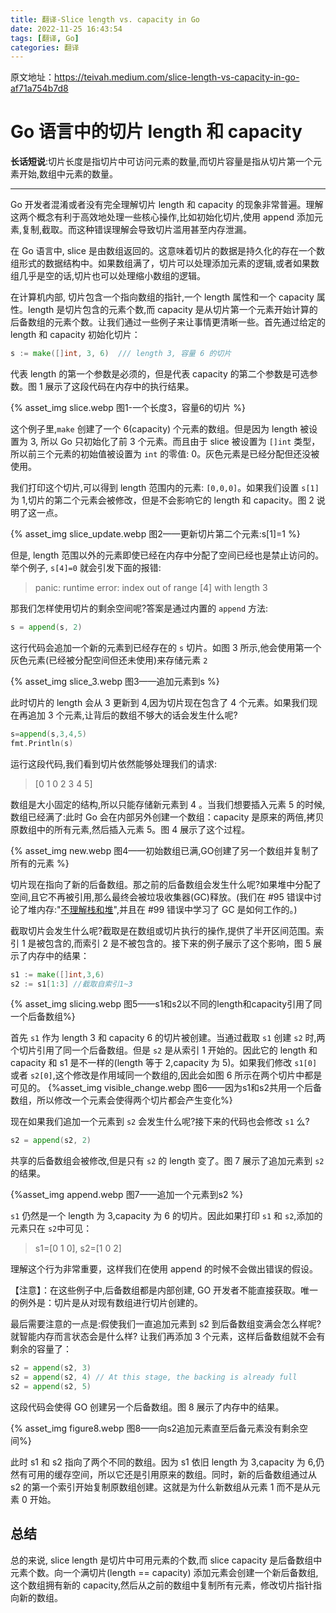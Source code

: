 ```yaml
---
title: 翻译-Slice length vs. capacity in Go
date: 2022-11-25 16:43:54
tags: [翻译, Go]
categories: 翻译
---
```


原文地址：https://teivah.medium.com/slice-length-vs-capacity-in-go-af71a754b7d8

# Go 语言中的切片 length 和 capacity

<b>长话短说</b>:切片长度是指切片中可访问元素的数量,而切片容量是指从切片第一个元素开始,数组中元素的数量。

---

Go 开发者混淆或者没有完全理解切片 length 和 capacity 的现象非常普遍。理解这两个概念有利于高效地处理一些核心操作,比如初始化切片,使用 append 添加元素,复制,截取。而这种错误理解会导致切片滥用甚至内存泄漏。

在 Go 语言中, slice 是由数组返回的。这意味着切片的数据是持久化的存在一个数组形式的数据结构中。如果数组满了，切片可以处理添加元素的逻辑,或者如果数组几乎是空的话,切片也可以处理缩小数组的逻辑。

在计算机内部, 切片包含一个指向数组的指针,一个 length 属性和一个 capacity 属性。length 是切片包含的元素个数,而 capacity 是从切片第一个元素开始计算的后备数组的元素个数。让我们通过一些例子来让事情更清晰一些。首先通过给定的 length 和 capacity 初始化切片：

```go
s := make([]int, 3, 6)  /// length 3, 容量 6 的切片
```

代表 length 的第一个参数是必须的，但是代表 capacity 的第二个参数是可选参数。图 1 展示了这段代码在内存中的执行结果。

{% asset_img slice.webp 图1-一个长度3，容量6的切片 %}

这个例子里,`make` 创建了一个 6(capacity) 个元素的数组。但是因为 length 被设置为 3, 所以 Go 只初始化了前 3 个元素。而且由于 slice 被设置为 `[]int` 类型，所以前三个元素的初始值被设置为 `int` 的零值: 0。灰色元素是已经分配但还没被使用。

我们打印这个切片,可以得到 length 范围内的元素: `[0,0,0]`。如果我们设置 `s[1]` 为 1,切片的第二个元素会被修改，但是不会影响它的 length 和 capacity。图 2 说明了这一点。

{% asset_img slice_update.webp 图2——更新切片第二个元素:s[1]=1 %}

但是, length 范围以外的元素即使已经在内存中分配了空间已经也是禁止访问的。举个例子, `s[4]=0` 就会引发下面的报错:

> panic: runtime error: index out of range [4] with length 3

那我们怎样使用切片的剩余空间呢?答案是通过内置的 `append` 方法:

```go
s = append(s, 2)
```

这行代码会追加一个新的元素到已经存在的 `s` 切片。如图 3 所示,他会使用第一个灰色元素(已经被分配空间但还未使用)来存储元素 `2`

{% asset_img slice_3.webp 图3——追加元素到s %}

此时切片的 length 会从 3 更新到 4,因为切片现在包含了 4 个元素。如果我们现在再追加 3 个元素,让背后的数组不够大的话会发生什么呢?

```go
s=append(s,3,4,5)
fmt.Println(s)
```

运行这段代码,我们看到切片依然能够处理我们的请求:

> [0 1 0 2 3 4 5]

数组是大小固定的结构,所以只能存储新元素到 4 。当我们想要插入元素 5 的时候,数组已经满了:此时 Go 会在内部另外创建一个数组：capacity 是原来的两倍,拷贝原数组中的所有元素,然后插入元素 5。图 4 展示了这个过程。

{% asset_img new.webp 图4——初始数组已满,GO创建了另一个数组并复制了所有的元素 %}

切片现在指向了新的后备数组。那之前的后备数组会发生什么呢?如果堆中分配了空间,且它不再被引用,那么最终会被垃圾收集器(GC)释放。(我们在 #95 错误中讨论了堆内存:"[不理解栈和堆](https://livebook.manning.com/book/100-go-mistakes-and-how-to-avoid-them/chapter-12/240)",并且在 #99 错误中学习了 GC 是如何工作的。)

截取切片会发生什么呢?截取是在数组或切片执行的操作,提供了半开区间范围。索引 1 是被包含的,而索引 2 是不被包含的。接下来的例子展示了这个影响，图 5 展示了内存中的结果：

```go
s1 := make([]int,3,6)
s2 := s1[1:3] //截取自索引1~3
```

{% asset_img slicing.webp 图5——s1和s2以不同的length和capacity引用了同一个后备数组%}

首先 `s1` 作为 length 3 和 capacity 6 的切片被创建。当通过截取 `s1` 创建 `s2` 时,两个切片引用了同一个后备数组。但是 `s2` 是从索引 1 开始的。因此它的 length 和 capacity 和 s1 是不一样的(length 等于 2,capacity 为 5)。如果我们修改 `s1[0]` 或者 `s2[0]`,这个修改是作用域同一个数组的,因此会如图 6 所示在两个切片中都是可见的。
{%asset_img visible_change.webp 图6——因为s1和s2共用一个后备数组，所以修改一个元素会使得两个切片都会产生变化%}

现在如果我们追加一个元素到 `s2` 会发生什么呢?接下来的代码也会修改 `s1` 么?

```go
s2 = append(s2, 2)
```

共享的后备数组会被修改,但是只有 `s2` 的 length 变了。图 7 展示了追加元素到 `s2` 的结果。

{%asset_img append.webp 图7——追加一个元素到s2 %}

`s1` 仍然是一个 length 为 3,capacity 为 6 的切片。因此如果打印 `s1` 和 `s2`,添加的元素只在 `s2`中可见：

> s1=[0 1 0], s2=[1 0 2]

理解这个行为非常重要，这样我们在使用 append 的时候不会做出错误的假设。

【注意】：在这些例子中,后备数组都是内部创建, GO 开发者不能直接获取。唯一的例外是：切片是从对现有数组进行切片创建的。

最后需要注意的一点是:假使我们一直追加元素到 s2 到后备数组变满会怎么样呢?就智能内存而言状态会是什么样? 让我们再添加 3 个元素，这样后备数组就不会有剩余的容量了：

```go
s2 = append(s2, 3)
s2 = append(s2, 4) // At this stage, the backing is already full
s2 = append(s2, 5)
```

这段代码会使得 GO 创建另一个后备数组。图 8 展示了内存中的结果。

{% asset_img figure8.webp 图8——向s2追加元素直至后备元素没有剩余空间%}

此时 s1 和 s2 指向了两个不同的数组。因为 s1 依旧 length 为 3,capacity 为 6,仍然有可用的缓存空间，所以它还是引用原来的数组。同时，新的后备数组通过从 s2 的第一个索引开始复制原数组创建。这就是为什么新数组从元素 1 而不是从元素 0 开始。

## 总结

总的来说, slice length 是切片中可用元素的个数,而 slice capacity 是后备数组中元素个数。向一个满切片(length == capacity) 添加元素会创建一个新后备数组,这个数组拥有新的 capacity,然后从之前的数组中复制所有元素，修改切片指针指向新的数组。
